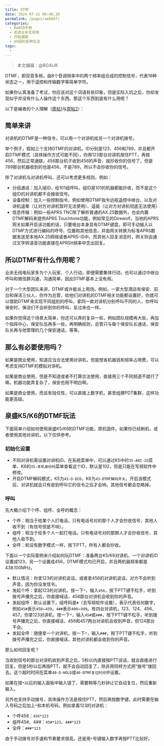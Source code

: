 ```yaml
---
title: DTMF
date: 2024-07-22 09:46:30
permalink: /pages/aeb68f/
categories:
  - HamCQ手册
  - 走进业余无线电
  - 开始通联
  - UV段的各种玩法
tags:
  - 
---
```

> 本文编辑：@BG4IJK

DTMF，即双音多频，由8个音调频率中的两个频率组合成的控制信号，代表16种状态之一，用于遥控和传输数字等简单字符。

如果你认真准备了考试，你应该对这个词语有些印象，但是实际入坑之后，你却发现似乎并没有什么人操作这个东西。那这个东西到底有什么用呢？

以下是编者的个人理解（[原帖1](https://forum.hamcq.cn/d/3367/5)与[原帖2](https://forum.hamcq.cn/d/3367/15)）：

## 简单来讲

对讲机的DTMF是一种信令，可以用一个对讲机给另一个对讲机拨号。

举个例子，假如三个支持DTMF的对讲机，ID分别是123、456和789，并且都开启DTMF模式（具体操作方式可能不同），你用123那台对讲机按住PTT，再按456，然后正常通联，456那台机子收到456的声音，就抄收你的信号了，但是789那台机器收到的也是456，不是789，所以不会抄收你的信号。

除了对讲机与对讲机呼叫，还可以考虑更多规则，例如：

* 分组通话：加入组ID，给101组呼叫，组ID是101的机器都能抄收，而不是这个组ID的对讲机都不会接收信号。
* 设备控制：加入一些控制指令，例如使用DTMF指令远程遥控中继台，以及对讲机遥晕（让对方对讲机暂时无法使用）、遥毙（让对方对讲机彻底无法使用）
* 信息传输：例如一些APRS TNC除了解析普通的AX.25数据外，也会内置DTMF解码来提供APRS Touchtone功能，例如常见的Direwolf。当地的APRS网关如果开启该功能的话，只要电台本身具有DTMF键盘，即可手动输入以DTMF方式进行编码的呼号、位置和其他信息，并由网关转换为标准APRS数据发送至本地AX.25网络或者APRS-IS中。而其他人回复消息时，网关则会通过文字转语音功能直接在APRStt频率中念出回复。

## 所以DTMF有什么作用呢？

业余无线电玩家多为个人玩家、个人行动，即便需要集体行动，也可以通过中继台呼叫和微信群沟通，沟通简单，因此DTMF基本上没有用。

对于一个大型团队来讲，DTMF或许能派上用场。例如，一家大型酒店有保安、前台和保洁三伙人，你作为总管，给他们对讲机的DTMF相关功能都设置好，你就可以借助DTMF来实现不同组别的呼叫，拿同一款对讲机分别呼叫不同的人，你呼叫保安时，保洁们不会听到你的呼叫，反过来也一样。

如果你觉得这个场景太简单，你还可以弄的复杂一些，例如团队规模再大些，再加个指挥中心，保安队伍再多一些，再明确规则，总管只与每个保安队长通话，保安队长再与他管理的几个保安通话，等等。

## 那么有必要使用吗？

如果是商业使用，知道应当合法使用对讲机，但是想省机器钱和频率占用费，可以考虑支持DTMF的模拟对讲机。

如果是商业使用，但是不知道或者不打算合法使用，直接用三个不同频道不就行了嘛。机器功能弄复杂了，保安也用不明白啊。

如果是商业使用，而且有钱任性，可以直接上数字机，甚至组建PDT集群，这样功能更高级。

## 泉盛K5/K6的DTMF玩法

下面简单介绍如何使用泉盛K5/K6的DTMF功能，原机固件。如果你已经刷机，或者使用其他对讲机，以下仅供参考。

### 初始化设置

* 不同对讲机需设置对讲机ID。在系统菜单中，可以通过K5中的`35-ANI-ID`菜单、K6的`35-本机身份码`菜单查看这个ID，默认是102，但是只能在写频软件中修改。
* 开启DTMF解码模式，K5为`43-D-DCD`，K6为`43-DTMF解码开关`。开启该模式后，对讲机就会只有收到呼叫它的信令之后才会响，其他信号都会忽略掉。

### 呼叫

先大概介绍下个呼、组呼、全呼的概念：

* 个呼：相当于给某个人打电话。只有电话号对的那个人才会抄收信号，其他人收不到（有信号但是不响）。
* 组呼：相当于给多个人一起打电话。只有电话号对的那群人才会抄收信号，其他人收不到。
* 全呼：和没有数字模式一样，按下PTT，所有人都会抄收。

下面以一个实际案例来介绍如何玩DTMF：准备两台K5/K6对讲机，一个对讲机ID设置成123，另一个设置成456，DTMF模式均已开启，并且两机器频率都是438.100MHz。

* 默认情况：你拿123的对讲机说话，或者拿456的对讲机说话，对方不会听到声音，因为你没发信令。
* 发起个呼：拿起123的对讲机，按一下`*`，输入`456`，按下PTT键不松手，听到拨号声播完之后，你直接喊话，456那台对讲机会收到你的声音。
* 发起组呼：默认设置下，组呼码是`#`（去写频软件设置），表示代表任何数字，例如`45#`表示`450`~`459`，`4##`表示`400`~`499`。有四台对讲机，123、124、456、457。你拿123对讲机，按一下`*`，输入`45#`或`4##`，按下PTT键不松手，听到拨号声播完之后，你直接喊话，456和457两台对讲机会收到声音，但124那台不会。
* 发起全呼：随便拿一个对讲机，按一下`*`，输入`###`，按下PTT键不松手，听到拨号声播完之后，你直接喊话，其他对讲机都会收到你的声音。

那么如何回复呢？

当收到信号的那台对讲机收到声音之后，5秒以内直接按PTT说话，就会直接进行回复。但是5秒以后再按PTT，就不会自动回复了，除非用同样方式把“拨号”拨回去。这个超时时间在菜单`40-D-HOLD`或`40-DTMF复位时间`中设置。

如果在按`*`以后的输入面板中输入错了，需要稍等几秒钟让它自动复位，然后重新输入。

另外也支持手动拨号，具体操作方法是按住PTT，然后再按数字键。此时需要在输入号码之后加上`*`和本机号码，例如拿着123的对讲机：

* 个呼456：`456*123`
* 组呼45#、4##：`45#*123`、`4##*123`
* 全呼：`###*123`

由于手动拨号对手速和节奏要求很高，还是用`*`号键输入数字再按PTT比较好。
